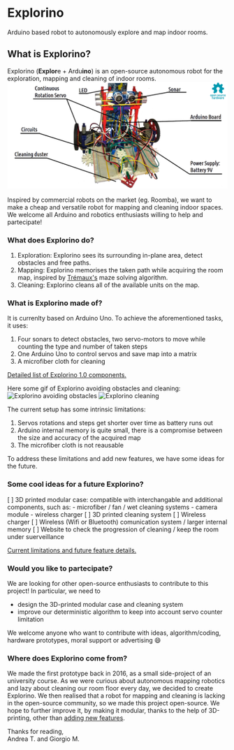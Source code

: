 # Explorino
Arduino based robot to autonomously explore and map indoor rooms.

## What is Explorino?
  Explorino (**Explor**e + Ardu**ino**) is an open-source autonomous robot for the exploration, mapping and cleaning of indoor rooms. 
  ![First Prototype Explorino](1.0/img/explorino_1.png "First Prototype Explorino")
  
  Inspired by commercial robots on the market (eg. Roomba), we want to make a cheap and versatile robot for mapping and cleaning indoor spaces. We welcome all Arduino and robotics enthusiasts willing to help and partecipate!

### What does Explorino do?
  1. Exploration: Explorino sees its surrounding in-plane area, detect obstacles and free paths. 
  2. Mapping: Explorino memorises the taken path while acquiring the room map, inspired by [Trémaux's](https://en.wikipedia.org/wiki/Maze_solving_algorithm#Tr%C3%A9maux's_algorithm) maze solving algorithm.
  3. Cleaning: Explorino cleans all of the available units on the map.
  
 ### What is Explorino made of?
It is currenlty based on Arduino Uno. To achieve the aforementioned tasks, it uses:
  1. Four sonars to detect obstacles, two servo-motors to move while counting the type and number of taken steps 
  2. One Arduino Uno to control servos and save map into a matrix
  3. A microfiber cloth for cleaning

[Detailed list of Explorino 1.0 components.](1.0/components)

Here some gif of Explorino avoiding obstacles and cleaning:  
![Explorino avoiding obstacles](1.0/img/avoid_obstacle.gif "Explorino exploring")  ![Explorino cleaning](1.0/img/cleaning.gif "Explorino cleaning")

 The current setup has some intrinsic limitations:
 1. Servos rotations and steps get shorter over time as battery runs out
 2. Arduino internal memory is quite small, there is a compromise between the size and accuracy of the acquired map  
 3. The microfiber cloth is not reausable 

 To address these limitations and add new features, we have some ideas for the future.
 
### Some cool ideas for a future Explorino?
  [ ] 3D printed modular case: compatible with interchangable and additional components, such as:
      - microfiber / fan / wet cleaning systems
      - camera module
      - wireless charger
  [ ] 3D printed cleaning system 
  [ ] Wireless charger
  [ ] Wireless (Wifi or Bluetooth) comunication system / larger internal memory
  [ ] Website to check the progression of cleaning / keep the room under suerveillance

[Current limitations and future feature details.](milestones.md)

### Would you like to partecipate?
We are looking for other open-source enthusiasts to contribute to this project! 
In particular, we need to
* design the 3D-printed modular case and cleaning system 
* improve our deterministic algorithm to keep into account servo counter limitation

We welcome anyone who want to contribute with ideas, algorithm/coding, hardware prototypes, moral support or advertising
:smile:

### Where does Explorino come from?
We made the first prototype back in 2016, as a small side-project of an university course. 
As we were curious about autonomous mapping robotics and lazy about cleaning our room floor every day, we decided to create Explorino. We then realised that a robot for mapping and cleaning is lacking in the open-source community, so we made this project open-source. 
We hope to further improve it, by making it modular, thanks to the help of 3D-printing, other than [adding new features](milestones.md).

Thanks for reading,  
Andrea T. and Giorgio M. 


